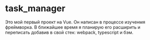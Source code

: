 # task_manager

Это мой первый проект на Vue.
Он написан в процессе изученмя фреймворка. 
В ближайшее время я планирую его расширить и переписать добавив в свой стек: webpack, typescript и бэм.
